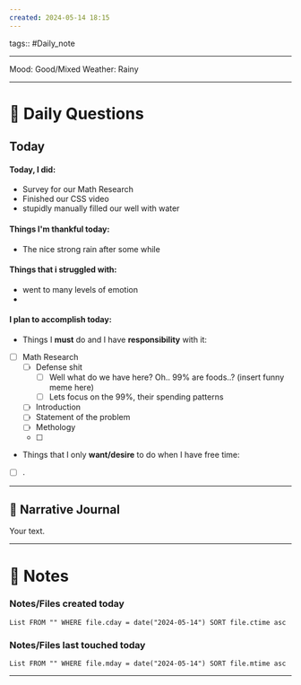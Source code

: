 ```yaml
---
created: 2024-05-14 18:15
---
```

tags:: #Daily_note

---

Mood: Good/Mixed
Weather: Rainy

---
# 📝 Daily Questions

## Today
#### Today, I did:
- Survey for our Math Research
- Finished our CSS video
- stupidly manually filled our well with water
#### Things I'm thankful today:
- The nice strong rain after some while
#### Things that i struggled with:
- went to many levels of emotion
- 
#### I plan to accomplish today:
- Things I **must** do and I have **responsibility** with it:
- [ ] Math Research
	- [ ] Defense shit
		- [ ] Well what do we have here? Oh.. 99% are foods..? (insert funny meme here)
		- [ ] Lets focus on the 99%, their spending patterns
	- [ ] Introduction
	- [ ] Statement of the problem
	- [ ] Methology
	- [ ] 
- Things that I only **want/desire** to do when I have free time:
- [ ] .

---

##  📝 Narrative Journal
Your text.

---
# 📝 Notes

### Notes/Files created today
```dataview
List FROM "" WHERE file.cday = date("2024-05-14") SORT file.ctime asc
```

### Notes/Files last touched today
```dataview
List FROM "" WHERE file.mday = date("2024-05-14") SORT file.mtime asc
```

---